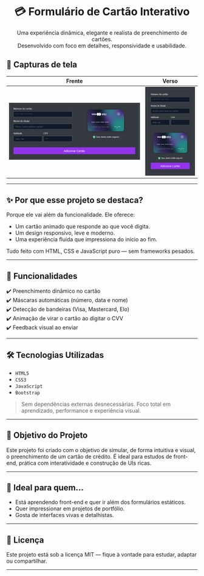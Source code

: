 <h1 align="center">💳 Formulário de Cartão Interativo</h1>

<p align="center">
  Uma experiência dinâmica, elegante e realista de preenchimento de cartões.<br>
  Desenvolvido com foco em detalhes, responsividade e usabilidade.
</p>

## 📸 Capturas de tela

| Frente                                 | Verso                       |
|--------------------------------------------------|-----------------------------------------------|
| ![Screenshot Desktop](./imagens/screenshot-desktop.png)   | ![Screenshot Mobile](./imagens/screenshot-mobile.png)  |

---

## ✨ Por que esse projeto se destaca?

Porque ele vai além da funcionalidade. Ele oferece:

- Um cartão animado que responde ao que você digita.
- Um design responsivo, leve e moderno.
- Uma experiência fluida que impressiona do início ao fim.

Tudo feito com HTML, CSS e JavaScript puro — sem frameworks pesados.

---

## 🚀 Funcionalidades

✔️ Preenchimento dinâmico no cartão  
✔️ Máscaras automáticas (número, data e nome)  
✔️ Detecção de bandeiras (Visa, Mastercard, Elo)  
✔️ Animação de virar o cartão ao digitar o CVV  
✔️ Feedback visual ao enviar

---

## 🛠️ Tecnologias Utilizadas

- `HTML5`
- `CSS3`
- `JavaScript`
- `Bootstrap`

> Sem dependências externas desnecessárias. Foco total em aprendizado, performance e experiência visual.

---

## 🎯 Objetivo do Projeto

Este projeto foi criado com o objetivo de simular, de forma intuitiva e visual, o preenchimento de um cartão de crédito. É ideal para estudos de front-end, prática com interatividade e construção de UIs ricas.

---

## 🧠 Ideal para quem...

- Está aprendendo front-end e quer ir além dos formulários estáticos.
- Quer impressionar em projetos de portfólio.
- Gosta de interfaces vivas e detalhistas.

---

## 📄 Licença

Este projeto está sob a licença MIT — fique à vontade para estudar, adaptar ou compartilhar.

---

